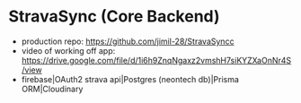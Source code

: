 # StravaSync (Core Backend)
- production repo: https://github.com/jimil-28/StravaSyncc
- video of working off app: https://drive.google.com/file/d/1i6h9ZnqNgaxz2vmshH7siKYZXaOnNr4S/view
- firebase|OAuth2 strava api|Postgres (neontech db)|Prisma ORM|Cloudinary
